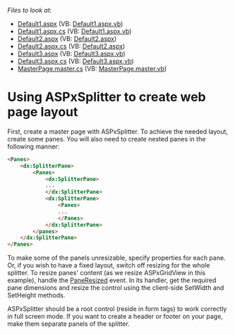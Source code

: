 <!-- default file list -->
*Files to look at*:

* [Default1.aspx](./CS/Default1.aspx) (VB: [Default1.aspx.vb](./VB/Default1.aspx.vb))
* [Default1.aspx.cs](./CS/Default1.aspx.cs) (VB: [Default1.aspx.vb](./VB/Default1.aspx.vb))
* [Default2.aspx](./CS/Default2.aspx) (VB: [Default2.aspx](./VB/Default2.aspx))
* [Default2.aspx.cs](./CS/Default2.aspx.cs) (VB: [Default2.aspx](./VB/Default2.aspx))
* [Default3.aspx](./CS/Default3.aspx) (VB: [Default3.aspx.vb](./VB/Default3.aspx.vb))
* [Default3.aspx.cs](./CS/Default3.aspx.cs) (VB: [Default3.aspx.vb](./VB/Default3.aspx.vb))
* [MasterPage.master.cs](./CS/MasterPage.master.cs) (VB: [MasterPage.master.vb](./VB/MasterPage.master.vb))
<!-- default file list end -->
# Using ASPxSplitter to create web page layout


<p>First, create a master page with ASPxSplitter. To achieve the needed layout, create some panes. You will also need to create nested panes in the following manner:</p>

```aspx
<Panes>
	<dx:SplitterPane>
		<Panes>
			<dx:SplitterPane>
			...
			</dx:SplitterPane>
			<dx:SplitterPane>
				<Panes>
				...
				</Panes>
			</dx:SplitterPane>
		</panes>
	</dx:SplitterPane>
</Panes>
```

<p> </p><p>To make some of the panels unresizable, specify properties for each pane. Or, if you wish to have a fixed layout, switch off resizing for the whole splitter. To resize panes' content (as we resize ASPxGridView in this example), handle the <a href="http://documentation.devexpress.com/#AspNet/DevExpressWebASPxSplitterScriptsASPxClientSplitter_PaneResizedtopic"><u>PaneResized</u></a> event. In its handler, get the required pane dimensions and resize the control using the client-side SetWidth and SetHeight methods.</p><p>ASPxSplitter should be a root control (reside in form tags) to work correctly in full screen mode. If you want to create a header or footer on your page, make them separate panels of the splitter.</p>

<br/>


